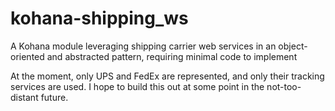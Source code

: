 kohana-shipping_ws
==================

A Kohana module leveraging shipping carrier web services in an object-oriented and abstracted pattern, requiring minimal code to implement

At the moment, only UPS and FedEx are represented, and only their tracking services are used. I hope to build this out at some point in the not-too-distant future.
